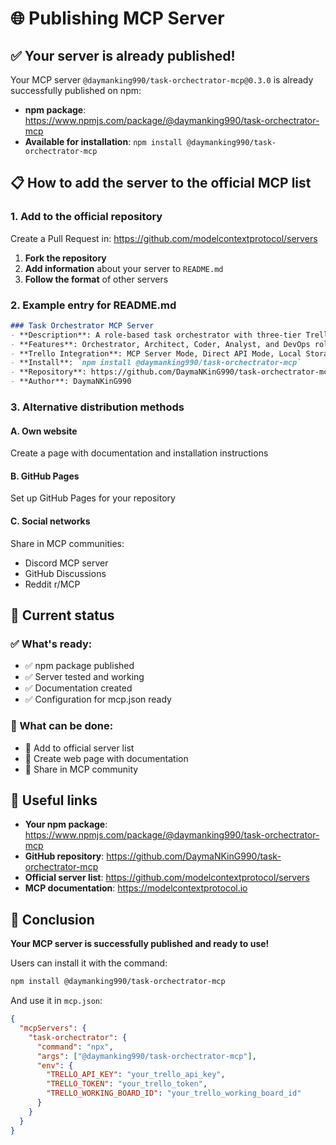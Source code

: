 # 🌐 Publishing MCP Server

## ✅ Your server is already published!

Your MCP server `@daymanking990/task-orchectrator-mcp@0.3.0` is already successfully published on npm:
- **npm package**: https://www.npmjs.com/package/@daymanking990/task-orchectrator-mcp
- **Available for installation**: `npm install @daymanking990/task-orchectrator-mcp`

## 📋 How to add the server to the official MCP list

### 1. Add to the official repository

Create a Pull Request in: https://github.com/modelcontextprotocol/servers

1. **Fork the repository**
2. **Add information** about your server to `README.md`
3. **Follow the format** of other servers

### 2. Example entry for README.md

```markdown
### Task Orchestrator MCP Server
- **Description**: A role-based task orchestrator with three-tier Trello integration for MCP
- **Features**: Orchestrator, Architect, Coder, Analyst, and DevOps roles with automatic task lifecycle management
- **Trello Integration**: MCP Server Mode, Direct API Mode, Local Storage Mode
- **Install**: `npm install @daymanking990/task-orchectrator-mcp`
- **Repository**: https://github.com/DaymaNKinG990/task-orchectrator-mcp
- **Author**: DaymaNKinG990
```

### 3. Alternative distribution methods

#### A. Own website
Create a page with documentation and installation instructions

#### B. GitHub Pages
Set up GitHub Pages for your repository

#### C. Social networks
Share in MCP communities:
- Discord MCP server
- GitHub Discussions
- Reddit r/MCP

## 🎯 Current status

### ✅ What's ready:
- ✅ npm package published
- ✅ Server tested and working
- ✅ Documentation created
- ✅ Configuration for mcp.json ready

### 📝 What can be done:
- 📝 Add to official server list
- 📝 Create web page with documentation
- 📝 Share in MCP community

## 🔗 Useful links

- **Your npm package**: https://www.npmjs.com/package/@daymanking990/task-orchectrator-mcp
- **GitHub repository**: https://github.com/DaymaNKinG990/task-orchectrator-mcp
- **Official server list**: https://github.com/modelcontextprotocol/servers
- **MCP documentation**: https://modelcontextprotocol.io

## 🎉 Conclusion

**Your MCP server is successfully published and ready to use!**

Users can install it with the command:
```bash
npm install @daymanking990/task-orchectrator-mcp
```

And use it in `mcp.json`:
```json
{
  "mcpServers": {
    "task-orchectrator": {
      "command": "npx",
      "args": ["@daymanking990/task-orchectrator-mcp"],
      "env": {
        "TRELLO_API_KEY": "your_trello_api_key",
        "TRELLO_TOKEN": "your_trello_token",
        "TRELLO_WORKING_BOARD_ID": "your_trello_working_board_id"
      }
    }
  }
}
``` 